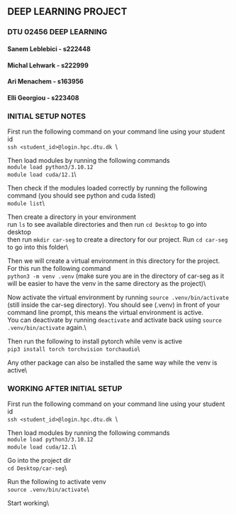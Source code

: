## DEEP LEARNING PROJECT 
### DTU 02456 DEEP LEARNING 
#### Sanem Leblebici - s222448
#### Michal Lehwark - s222999
#### Ari Menachem - s163956
#### Elli Georgiou - s223408


### INITIAL SETUP NOTES

First run the following command on your command line using your student id\
`ssh <student_id>@login.hpc.dtu.dk `\

Then load modules by running the following commands\
`module load python3/3.10.12`\
`module load cuda/12.1`\

Then check if the modules loaded correctly by running the following command (you should see python and cuda listed)\
`module list`\

Then create a directory in your environment \
run `ls` to see available directories and then run `cd Desktop` to go into desktop\
then run `mkdir car-seg` to create a directory for our project. Run `cd car-seg` to go into this folder\

Then we will create a virtual environment in this directory for the project. For this run the following command\
`python3 -m venv .venv` (make sure you are in the directory of car-seg as it will be easier to have the venv in the same directory as the project)\

Now activate the virtual environment by running `source .venv/bin/activate` (still inside the car-seg directory). You should see (.venv) in front of your command line prompt, this means the virtual environment is active. \
You can deactivate by running `deactivate` and activate back using `source .venv/bin/activate` again.\

Then run the following to install pytorch while venv is active \
`pip3 install torch torchvision torchaudio`\

Any other package can also be installed the same way while the venv is active\



### WORKING AFTER INITIAL SETUP
First run the following command on your command line using your student id \
`ssh <student_id>@login.hpc.dtu.dk `\

Then load modules by running the following commands\
`module load python3/3.10.12`\
`module load cuda/12.1`\

Go into the project dir\
`cd Desktop/car-seg`\

Run the following to activate venv \
`source .venv/bin/activate`\

Start working\
